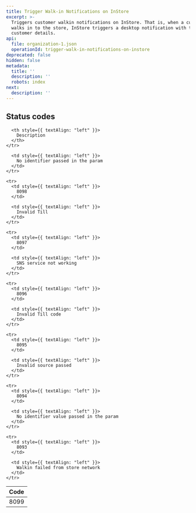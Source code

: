 ```yaml
---
title: Trigger Walk-in Notifications on InStore
excerpt: >-
  Triggers customer walkin notifications on InStore. That is, when a customer
  walks in to the store, InStore triggers a desktop notification with the
  customer details.
api:
  file: organization-1.json
  operationId: trigger-walk-in-notifications-on-instore
deprecated: false
hidden: false
metadata:
  title: ''
  description: ''
  robots: index
next:
  description: ''
---
```

## Status codes

<Table align={["left","left"]}>
  <thead>
    <tr>
      <th style={{ textAlign: "left" }}>
        Code
      </th>

      <th style={{ textAlign: "left" }}>
        Description
      </th>
    </tr>
  </thead>

  <tbody>
    <tr>
      <td style={{ textAlign: "left" }}>
        8099
      </td>

      <td style={{ textAlign: "left" }}>
        No identifier passed in the param
      </td>
    </tr>

    <tr>
      <td style={{ textAlign: "left" }}>
        8098
      </td>

      <td style={{ textAlign: "left" }}>
        Invalid Till
      </td>
    </tr>

    <tr>
      <td style={{ textAlign: "left" }}>
        8097
      </td>

      <td style={{ textAlign: "left" }}>
        SNS service not working
      </td>
    </tr>

    <tr>
      <td style={{ textAlign: "left" }}>
        8096
      </td>

      <td style={{ textAlign: "left" }}>
        Invalid Till code
      </td>
    </tr>

    <tr>
      <td style={{ textAlign: "left" }}>
        8095
      </td>

      <td style={{ textAlign: "left" }}>
        Invalid source passed
      </td>
    </tr>

    <tr>
      <td style={{ textAlign: "left" }}>
        8094
      </td>

      <td style={{ textAlign: "left" }}>
        No identifier value passed in the param
      </td>
    </tr>

    <tr>
      <td style={{ textAlign: "left" }}>
        8093
      </td>

      <td style={{ textAlign: "left" }}>
        Walkin failed from store network
      </td>
    </tr>
  </tbody>
</Table>